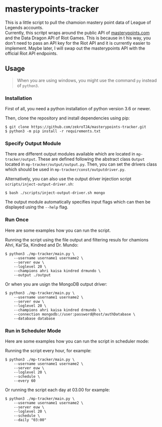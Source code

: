 # masterypoints-tracker

This is a little script to pull the chamoion mastery point data of League of Legends accounts.  
Currently, this scritpt wraps around the public API of [masterypoints.com](https://masterypoints.com) and the Data Dragon API of Riot Games. This is because in t his way, you don't need to pass an API key for the Riot API and it is currently easier to implement. Maybe later, I will swap out the masterypoints API with the official Riot API endpoints.

## Usage

> When you are using windows, you might use the command `py` instead of `python3`.

### Installation

First of all, you need a python installation of python version 3.6 or newer.

Then, clone the repository and install dependencies using pip:
```
$ git clone https://github.com/zekroTJA/masterypoints-tracker.git
$ python3 -m pip install -r requirements.txt
```

### Specify Output Module

There are different output modules available which are located in `mp-tracker/output`. These are defined following the abstract class `Output` located in `mp-tracker/output/output.py`. Then, you can set the drivers class which should be used in `mp-tracker/const/outputdriver.py`. 

Alternatively, you can also use the output driver injection script `scripts/inject-output-driver.sh`:
```
$ bash ./scripts/inject-output-driver.sh mongo
```

The output module automatically specifies input flags which can then be displayed using the `--help` flag.

### Run Once

Here are some examples how you can run the script.

Running the script using the file output and filtering resuls for chamions Ahri, Kai'Sa, Kindred and Dr. Mundo:
```
$ python3 ./mp-tracker/main.py \
    --username username1 username2 \
    --server euw \
    --loglevel 20 \
    --champions ahri kaisa kindred drmundo \
    --output ./output
```

Or when you are usign the MongoDB output driver:
```
$ python3 ./mp-tracker/main.py \
    --username username1 username2 \
    --server euw \
    --loglevel 20 \
    --champions ahri kaisa kindred drmundo \
    --connection mongodb://user:password@host/authDatabase \
    --database database
```

### Run in Scheduler Mode

Here are some examples how you can run the script in scheduler mode:

Running the script every hour, for example:
```
$ python3 ./mp-tracker/main.py \
    --username username1 username2 \
    --server euw \
    --loglevel 20 \
    --schedule \
    --every 60
```

Or running the script each day at 03.00 for example:
```
$ python3 ./mp-tracker/main.py \
    --username username1 username2 \
    --server euw \
    --loglevel 20 \
    --schedule \
    --daily "03:00"
```